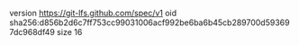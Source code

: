 version https://git-lfs.github.com/spec/v1
oid sha256:d856b2d6c7ff753cc99031006acf992be6ba6b45cb289700d593697dc968df49
size 16
